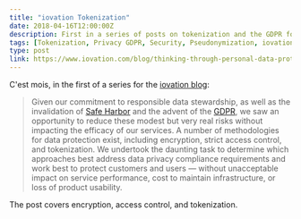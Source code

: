 ```yaml
---
title: "iovation Tokenization"
date: 2018-04-16T12:00:00Z
description: First in a series of posts on tokenization and the GDPR for iovation.
tags: [Tokenization, Privacy GDPR, Security, Pseudonymization, iovation, Safe Harbor]
type: post
link: https://www.iovation.com/blog/thinking-through-personal-data-protection
---
```


C'est mois, in the first of a series for the [iovation blog](https://www.iovation.com/blog):

> Given our commitment to responsible data stewardship, as well as the
> invalidation of [Safe Harbor] and the advent of the [GDPR], we saw an
> opportunity to reduce these modest but very real risks without impacting the
> efficacy of our services. A number of methodologies for data protection exist,
> including encryption, strict access control, and tokenization. We undertook
> the daunting task to determine which approaches best address data privacy
> compliance requirements and work best to protect customers and users — without
> unacceptable impact on service performance, cost to maintain infrastructure,
> or loss of product usability.

The post covers encryption, access control, and tokenization.

[Safe Harbor]: https://en.wikipedia.org/wiki/International_Safe_Harbor_Privacy_Principles "Wikipedia: “International Safe Harbor Privacy Principles”"
[GDPR]: https://en.wikipedia.org/wiki/General_Data_Protection_Regulation "Wikipedia: “General Data Protection Regulation”"
